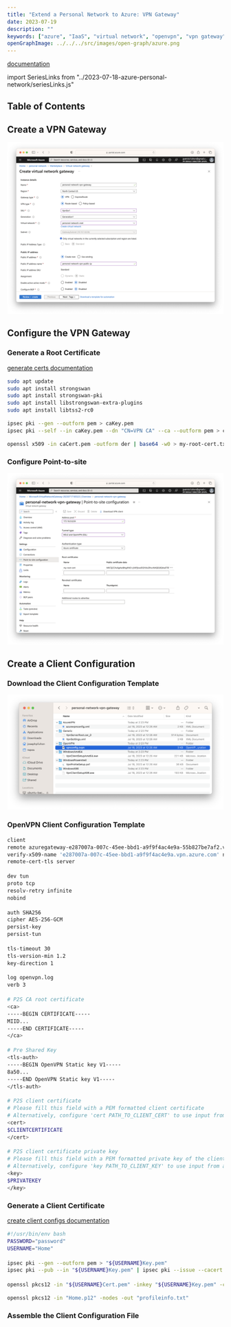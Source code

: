 ```yaml
---
title: "Extend a Personal Network to Azure: VPN Gateway"
date: 2023-07-19
description: ""
keywords: ["azure", "IaaS", "virtual network", "openvpn", "vpn gateway"]
openGraphImage: ../../../src/images/open-graph/azure.png
---
```


[documentation](https://learn.microsoft.com/en-us/azure/vpn-gateway/vpn-gateway-howto-point-to-site-resource-manager-portal)

import SeriesLinks from "../2023-07-18-azure-personal-network/seriesLinks.js"

<SeriesLinks />

## Table of Contents

## Create a VPN Gateway

![Create VPN Gateway](./vpn-gateway/azure-create-virtual-net-gateway-2.png)

## Configure the VPN Gateway

### Generate a Root Certificate

[generate certs documentation](https://learn.microsoft.com/en-us/azure/vpn-gateway/vpn-gateway-certificates-point-to-site-linux)

```bash
sudo apt update
sudo apt install strongswan
sudo apt install strongswan-pki
sudo apt install libstrongswan-extra-plugins
sudo apt install libtss2-rc0
```

```bash
ipsec pki --gen --outform pem > caKey.pem
ipsec pki --self --in caKey.pem --dn "CN=VPN CA" --ca --outform pem > caCert.pem
```

```bash
openssl x509 -in caCert.pem -outform der | base64 -w0 > my-root-cert.txt
```

### Configure Point-to-site

![Configure VPN Gateway](./vpn-gateway/azure-config-virtual-net-gateway.png)

## Create a Client Configuration

### Download the Client Configuration Template

![VPN Client Zip Contents](./vpn-gateway/zip-contents.png)

### OpenVPN Client Configuration Template

```sh
client
remote azuregateway-e287007a-007c-45ee-bbd1-a9f9f4ac4e9a-55b827be7af2.vpn.azure.com 443
verify-x509-name 'e287007a-007c-45ee-bbd1-a9f9f4ac4e9a.vpn.azure.com' name
remote-cert-tls server

dev tun
proto tcp
resolv-retry infinite
nobind

auth SHA256
cipher AES-256-GCM
persist-key
persist-tun

tls-timeout 30
tls-version-min 1.2
key-direction 1

log openvpn.log
verb 3

# P2S CA root certificate
<ca>
-----BEGIN CERTIFICATE-----
MIID...
-----END CERTIFICATE-----
</ca>

# Pre Shared Key
<tls-auth>
-----BEGIN OpenVPN Static key V1-----
8a50...
-----END OpenVPN Static key V1-----
</tls-auth>

# P2S client certificate
# Please fill this field with a PEM formatted client certificate
# Alternatively, configure 'cert PATH_TO_CLIENT_CERT' to use input from a PEM certificate file.
<cert>
$CLIENTCERTIFICATE
</cert>

# P2S client certificate private key
# Please fill this field with a PEM formatted private key of the client certificate.
# Alternatively, configure 'key PATH_TO_CLIENT_KEY' to use input from a PEM key file.
<key>
$PRIVATEKEY
</key>
```

### Generate a Client Certificate

[create client configs documentation](https://learn.microsoft.com/en-us/azure/vpn-gateway/point-to-site-vpn-client-cert-linux)

```sh:title=gen-client-key.sh
#!/usr/bin/env bash
PASSWORD="password"
USERNAME="Home"

ipsec pki --gen --outform pem > "${USERNAME}Key.pem"
ipsec pki --pub --in "${USERNAME}Key.pem" | ipsec pki --issue --cacert caCert.pem --cakey caKey.pem --dn "CN=${USERNAME}" --san "${USERNAME}" --flag clientAuth --outform pem > "${USERNAME}Cert.pem"

openssl pkcs12 -in "${USERNAME}Cert.pem" -inkey "${USERNAME}Key.pem" -certfile caCert.pem -export -out "${USERNAME}.p12" -password "pass:${PASSWORD}"
```

```bash
openssl pkcs12 -in "Home.p12" -nodes -out "profileinfo.txt"
```

### Assemble the Client Configuration File
